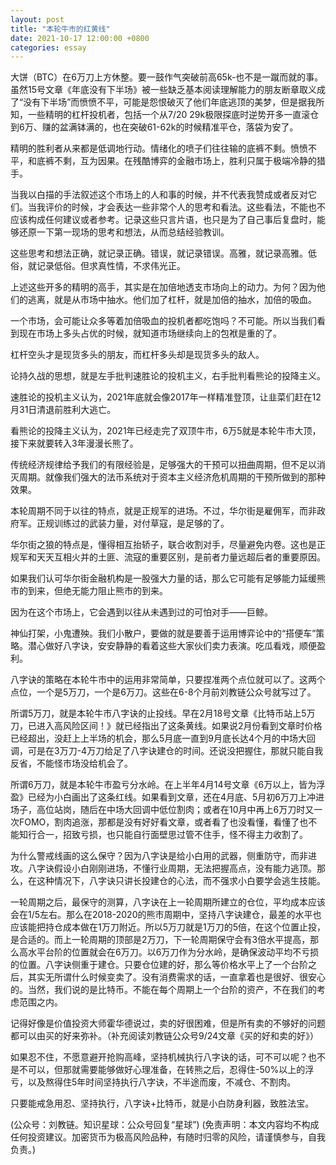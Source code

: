 ```yaml
---
layout: post
title: "本轮牛市的红黄线"
date: 2021-10-17 12:00:00 +0800
categories: essay
---
```


大饼（BTC）在6万刀上方休整。要一鼓作气突破前高65k-也不是一蹴而就的事。虽然15号文章《年底没有下半场》被一些缺乏基本阅读理解能力的朋友断章取义成了“没有下半场”而愤愤不平，可能是怨恨破灭了他们年底逃顶的美梦，但是据我所知，一些精明的杠杆投机者，包括一个从7/20 29k极限探底时逆势开多一直滚仓到6万、赚的盆满钵满的，也在突破61-62k的时候精准平仓，落袋为安了。

精明的胜利者从来都是低调地行动。情绪化的喷子们往往输的底裤不剩。愤愤不平，和底裤不剩，互为因果。在残酷博弈的金融市场上，胜利只属于极端冷静的猎手。

当我以白描的手法叙述这个市场上的人和事的时候，并不代表我赞成或者反对它们。当我评价的时候，才会表达一些非常个人的思考和看法。这些看法，不能也不应该构成任何建议或者参考。记录这些只言片语，也只是为了自己事后复盘时，能够还原一下第一现场的思考和想法，从而总结经验教训。

这些思考和想法正确，就记录正确。错误，就记录错误。高雅，就记录高雅。低俗，就记录低俗。但求真性情，不求伟光正。

上述这些开多的精明的高手，其实是在加倍地透支市场向上的动力。为何？因为他们的逃离，就是从市场中抽水。他们加了杠杆，就是加倍的抽水，加倍的吸血。

一个市场，会可能让众多等着加倍吸血的投机者都吃饱吗？不可能。所以当我们看到现在市场上多头占优的时候，就知道市场继续向上的包袱是重的了。

杠杆空头才是现货多头的朋友，而杠杆多头却是现货多头的敌人。

论持久战的思想，就是左手批判速胜论的投机主义，右手批判看熊论的投降主义。

速胜论的投机主义认为，2021年底就会像2017年一样精准登顶，让韭菜们赶在12月31日清退前胜利大逃亡。

看熊论的投降主义认为，2021年已经走完了双顶牛市，6万5就是本轮牛市大顶，接下来就要转入3年漫漫长熊了。

传统经济规律给予我们的有限经验是，足够强大的干预可以扭曲周期，但不足以消灭周期。就像我们强大的法币系统对于资本主义经济危机周期的干预所做到的那种效果。

本轮周期不同于以往的特点，就是正规军的进场。不过，华尔街是雇佣军，而非政府军。正规训练过的武装力量，对付草寇，是足够的了。

华尔街之狼的特点是，懂得相互抬轿子，联合收割对手，尽量避免内卷。这也是正规军和天天互相火并的土匪、流寇的重要区别，是前者力量远超后者的重要原因。

如果我们认可华尔街金融机构是一股强大力量的话，那么它可能有足够能力延缓熊市的到来，但绝无能力阻止熊市的到来。

因为在这个市场上，它会遇到以往从未遇到过的可怕对手——巨鲸。

神仙打架，小鬼遭殃。我们小散户，要做的就是要善于运用博弈论中的“搭便车”策略。潜心做好八字诀，安安静静的看着这些大家伙们卖力表演。吃瓜看戏，顺便盈利。

八字诀的策略在本轮牛市中的运用非常简单，只要捏准两个点位就可以了。这两个点位，一个是5万刀，一个是6万刀。这些在6-8个月前刘教链公众号就写过了。

所谓5万刀，就是本轮牛市八字诀的止投线。早在2月18号文章《比特币站上5万刀，已进入高风险区间！》就已经指出了这条黄线。如果说2月份看到文章时价格已经超出，没赶上上半场的机会，那么5月底一直到9月底长达4个月的中场大回调，可是在3万刀-4万刀给足了八字诀建仓的时间。还说没把握住，那就只能自我反省，不能怪市场没给机会了。

所谓6万刀，就是本轮牛市盈亏分水岭。在上半年4月14号文章《6万以上，皆为浮盈》已经为小白画出了这条红线。如果看到文章，还在4月底、5月初6万刀上冲进场子，高位站岗，随后在中场大回调中低位割肉；或者在10月中再上6万刀时又一次FOMO，割肉追涨，那都是没有好好看文章，或者看了也没看懂，看懂了也不能知行合一，招致亏损，也只能自行面壁思过管不住手，怪不得主力收割了。

为什么警戒线画的这么保守？因为八字诀是给小白用的武器，侧重防守，而非进攻。八字诀假设小白刚刚进场，不懂行业周期，无法把握高点，没有能力逃顶。那么，在这种情况下，八字诀只讲长投建仓的心法，而不强求小白要学会逃生技能。

一轮周期之后，最保守的测算，八字诀在上一轮周期所建立的仓位，平均成本应该会在1/5左右。那么在2018-2020的熊市周期中，坚持八字诀建仓，最差的水平也应该能把持仓成本做在1万刀附近。所以5万刀就是1万刀的5倍，在这个位置止投，是合适的。而上一轮周期的顶部是2万刀，下一轮周期保守会有3倍水平提高，那么高水平台阶的位置就会在6万刀。以6万刀作为分水岭，是确保波动平均不亏损的位置。八字诀侧重于建仓。只要仓位建的好，那么等价格水平上了一个台阶之后，其实无所谓什么时候变卖了。没有消费需求的话，一直拿着也是很好、很安心的。当然，我们说的是比特币。不能在每个周期上一个台阶的资产，不在我们的考虑范围之内。

记得好像是价值投资大师霍华德说过，卖的好很困难，但是所有卖的不够好的问题都可以由买的好来弥补。（补充阅读刘教链公众号9/24文章《买的好和卖的好》）

如果忍不住，不愿意避开抢购高峰，坚持机械执行八字诀的话，可不可以呢？也不是不可以，但那就需要能够做好心理准备，在转熊之后，忍得住-50%以上的浮亏，以及熬得住5年时间坚持执行八字诀，不半途而废，不减仓、不割肉。

只要能戒急用忍、坚持执行，八字诀+比特币，就是小白防身利器，致胜法宝。

(公众号：刘教链。知识星球：公众号回复“星球”)
(免责声明：本文内容均不构成任何投资建议。加密货币为极高风险品种，有随时归零的风险，请谨慎参与，自我负责。)
